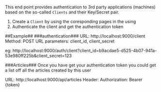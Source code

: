This end point provides authentication to 3rd party applications (machines)
based on the so-called `Clients` and their Key/Secret pair.

1. Create a `Client` by using the coresponding pages in the using
2. Authenticate the client and get the authentication token

##Example##
###authentication###
URL: http://localhost:9000/client
Method: POST
URL parameters: client_id, client_secret

eg: http://localhost:9000/auth/client?client_id=b9acdae5-d525-4b07-941a-53e980ff225b&client_secret=123

###Articles###
Once you have get your authentication token you could get a list off all the
articles created by this user

URL: http://localhost:9000/api/articles
Header: Authorization: Bearer {token}
